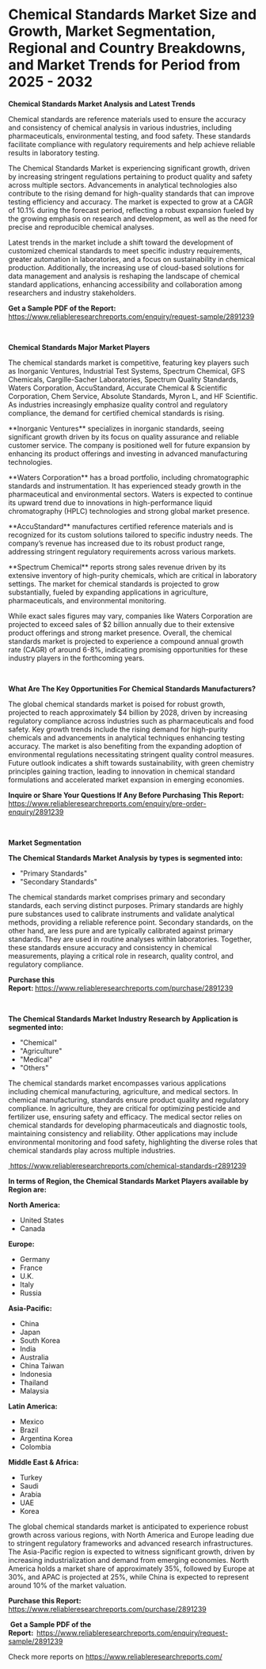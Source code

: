 <p><h1>Chemical Standards Market Size and Growth, Market Segmentation, Regional and Country Breakdowns, and Market Trends for Period from 2025 -  2032</h1></p><p><strong>Chemical Standards Market Analysis and Latest Trends</strong></p>
<p><p>Chemical standards are reference materials used to ensure the accuracy and consistency of chemical analysis in various industries, including pharmaceuticals, environmental testing, and food safety. These standards facilitate compliance with regulatory requirements and help achieve reliable results in laboratory testing.</p><p>The Chemical Standards Market is experiencing significant growth, driven by increasing stringent regulations pertaining to product quality and safety across multiple sectors. Advancements in analytical technologies also contribute to the rising demand for high-quality standards that can improve testing efficiency and accuracy. The market is expected to grow at a CAGR of 10.1% during the forecast period, reflecting a robust expansion fueled by the growing emphasis on research and development, as well as the need for precise and reproducible chemical analyses.</p><p>Latest trends in the market include a shift toward the development of customized chemical standards to meet specific industry requirements, greater automation in laboratories, and a focus on sustainability in chemical production. Additionally, the increasing use of cloud-based solutions for data management and analysis is reshaping the landscape of chemical standard applications, enhancing accessibility and collaboration among researchers and industry stakeholders.</p></p>
<p><strong>Get a Sample PDF of the Report:&nbsp;</strong> <a href="https://www.reliableresearchreports.com/enquiry/request-sample/2891239?utm_campaign=3430&utm_medium=2&utm_source=Github&utm_content=ia&utm_term=14032025&utm_id=chemical-standards">https://www.reliableresearchreports.com/enquiry/request-sample/2891239</a></p>
<p>&nbsp;</p>
<p><strong>Chemical Standards Major Market Players</strong></p>
<p><p>The chemical standards market is competitive, featuring key players such as Inorganic Ventures, Industrial Test Systems, Spectrum Chemical, GFS Chemicals, Cargille-Sacher Laboratories, Spectrum Quality Standards, Waters Corporation, AccuStandard, Accurate Chemical & Scientific Corporation, Chem Service, Absolute Standards, Myron L, and HF Scientific. As industries increasingly emphasize quality control and regulatory compliance, the demand for certified chemical standards is rising.</p><p>**Inorganic Ventures** specializes in inorganic standards, seeing significant growth driven by its focus on quality assurance and reliable customer service. The company is positioned well for future expansion by enhancing its product offerings and investing in advanced manufacturing technologies.</p><p>**Waters Corporation** has a broad portfolio, including chromatographic standards and instrumentation. It has experienced steady growth in the pharmaceutical and environmental sectors. Waters is expected to continue its upward trend due to innovations in high-performance liquid chromatography (HPLC) technologies and strong global market presence.</p><p>**AccuStandard** manufactures certified reference materials and is recognized for its custom solutions tailored to specific industry needs. The company’s revenue has increased due to its robust product range, addressing stringent regulatory requirements across various markets.</p><p>**Spectrum Chemical** reports strong sales revenue driven by its extensive inventory of high-purity chemicals, which are critical in laboratory settings. The market for chemical standards is projected to grow substantially, fueled by expanding applications in agriculture, pharmaceuticals, and environmental monitoring.</p><p>While exact sales figures may vary, companies like Waters Corporation are projected to exceed sales of $2 billion annually due to their extensive product offerings and strong market presence. Overall, the chemical standards market is projected to experience a compound annual growth rate (CAGR) of around 6-8%, indicating promising opportunities for these industry players in the forthcoming years.</p></p>
<p>&nbsp;</p>
<p><strong>What Are The Key Opportunities For Chemical Standards Manufacturers?</strong></p>
<p><p>The global chemical standards market is poised for robust growth, projected to reach approximately $4 billion by 2028, driven by increasing regulatory compliance across industries such as pharmaceuticals and food safety. Key growth trends include the rising demand for high-purity chemicals and advancements in analytical techniques enhancing testing accuracy. The market is also benefiting from the expanding adoption of environmental regulations necessitating stringent quality control measures. Future outlook indicates a shift towards sustainability, with green chemistry principles gaining traction, leading to innovation in chemical standard formulations and accelerated market expansion in emerging economies.</p></p>
<p><strong>Inquire or Share Your Questions If Any Before Purchasing This Report:</strong> <a href="https://www.reliableresearchreports.com/enquiry/pre-order-enquiry/2891239?utm_campaign=3430&utm_medium=2&utm_source=Github&utm_content=ia&utm_term=14032025&utm_id=chemical-standards">https://www.reliableresearchreports.com/enquiry/pre-order-enquiry/2891239</a></p>
<p>&nbsp;</p>
<p><strong>Market Segmentation</strong></p>
<p><strong>The Chemical Standards Market Analysis by types is segmented into:</strong></p>
<p><ul><li>"Primary Standards"</li><li>"Secondary Standards"</li></ul></p>
<p><p>The chemical standards market comprises primary and secondary standards, each serving distinct purposes. Primary standards are highly pure substances used to calibrate instruments and validate analytical methods, providing a reliable reference point. Secondary standards, on the other hand, are less pure and are typically calibrated against primary standards. They are used in routine analyses within laboratories. Together, these standards ensure accuracy and consistency in chemical measurements, playing a critical role in research, quality control, and regulatory compliance.</p></p>
<p><strong>Purchase this Report:&nbsp;</strong><a href="https://www.reliableresearchreports.com/purchase/2891239?utm_campaign=3430&utm_medium=2&utm_source=Github&utm_content=ia&utm_term=14032025&utm_id=chemical-standards">https://www.reliableresearchreports.com/purchase/2891239</a></p>
<p>&nbsp;</p>
<p><strong>The Chemical Standards Market Industry Research by Application is segmented into:</strong></p>
<p><ul><li>"Chemical"</li><li>"Agriculture"</li><li>"Medical"</li><li>"Others"</li></ul></p>
<p><p>The chemical standards market encompasses various applications including chemical manufacturing, agriculture, and medical sectors. In chemical manufacturing, standards ensure product quality and regulatory compliance. In agriculture, they are critical for optimizing pesticide and fertilizer use, ensuring safety and efficacy. The medical sector relies on chemical standards for developing pharmaceuticals and diagnostic tools, maintaining consistency and reliability. Other applications may include environmental monitoring and food safety, highlighting the diverse roles that chemical standards play across multiple industries.</p></p>
<p><a href="https://www.reliableresearchreports.com/chemical-standards-r2891239?utm_campaign=3430&utm_medium=2&utm_source=Github&utm_content=ia&utm_term=14032025&utm_id=chemical-standards">&nbsp;https://www.reliableresearchreports.com/chemical-standards-r2891239</a></p>
<p><strong>In terms of Region, the Chemical Standards Market Players available by Region are:</strong></p>
<p>
    <p> <strong> North America: </strong>
        <ul>
            <li>United States</li>
            <li>Canada</li>
        </ul>
        </p> 
    <p> <strong> Europe: </strong>
        <ul>
            <li>Germany</li>
            <li>France</li>
            <li>U.K.</li>
            <li>Italy</li>
            <li>Russia</li>
        </ul>
        </p> 
    <p> <strong> Asia-Pacific: </strong>
        <ul>
            <li>China</li>
            <li>Japan</li>
            <li>South Korea</li>
            <li>India</li>
            <li>Australia</li>
            <li>China Taiwan</li>
            <li>Indonesia</li>
            <li>Thailand</li>
            <li>Malaysia</li>
        </ul>
        </p> 
    <p> <strong> Latin America: </strong>
        <ul>
            <li>Mexico</li>
            <li>Brazil</li>
            <li>Argentina Korea</li>
            <li>Colombia</li>
        </ul>
        </p> 
    <p> <strong> Middle East & Africa: </strong>
        <ul>
            <li>Turkey</li>
            <li>Saudi</li>
            <li>Arabia</li>
            <li>UAE</li>
            <li>Korea</li>
        </ul>
    </p>
    </p>
<p><p>The global chemical standards market is anticipated to experience robust growth across various regions, with North America and Europe leading due to stringent regulatory frameworks and advanced research infrastructures. The Asia-Pacific region is expected to witness significant growth, driven by increasing industrialization and demand from emerging economies. North America holds a market share of approximately 35%, followed by Europe at 30%, and APAC is projected at 25%, while China is expected to represent around 10% of the market valuation.</p></p>
<p><strong>Purchase this Report: </strong><a href="https://www.reliableresearchreports.com/purchase/2891239?utm_campaign=3430&utm_medium=2&utm_source=Github&utm_content=ia&utm_term=14032025&utm_id=chemical-standards">https://www.reliableresearchreports.com/purchase/2891239</a></p>
<p>&nbsp;<strong>Get a Sample PDF of the Report:&nbsp;&nbsp;</strong><a href="https://www.reliableresearchreports.com/enquiry/request-sample/2891239?utm_campaign=3430&utm_medium=2&utm_source=Github&utm_content=ia&utm_term=14032025&utm_id=chemical-standards">https://www.reliableresearchreports.com/enquiry/request-sample/2891239</a></p>
<p><strong></strong></p>
<p>Check more reports on <a href="https://www.reliableresearchreports.com/?utm_campaign=3430&utm_medium=2&utm_source=Github&utm_content=ia&utm_term=14032025&utm_id=chemical-standards">https://www.reliableresearchreports.com/</a></p>